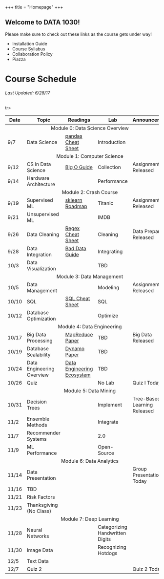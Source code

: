 +++
title = "Homepage"
+++

## Welcome to DATA 1030!

<div class="jumbotron brown">
    Please make sure to check out these links as the course gets under way!
    <ul>
        <li>Installation Guide</li>
        <li>Course Syllabus</li>
        <li>Collaboration Policy</li>
        <li>Piazza</li>
    </ul>
</div>
<h1>Course Schedule</h1>
<h6>Last Updated: 6/28/17</h6>

<table class="table table-sm table-bordered">
    <thead>
        <tr>
            <th>Date</th>
            <th>Topic</th>
            <th>Readings</th>
            <th>Lab</th>
            <th>Announcements</th>
        </tr>
    </thead>
    <tbody>
        <tr>
            <td class="brown" colspan="100%" align="center">
                Module 0: Data Science Overview
            </td>
        </tr>
        <tr>
            <td>9/7</td>
            <td>Data Science</td>
            <td>
                <a href="https://www.dataquest.io/blog/pandas-cheat-sheet/">
                pandas Cheat Sheet
                </a>
            </td>
            <td>Introduction</td>
            <td></td>
        </tr>
        <tr>
            <td class="brown" colspan="100%" align="center">
                Module 1: Computer Science
            </td>
        </tr>
        <tr>
            <td>9/12</td>
            <td>CS in Data Science</td>
            <td>
                <a href="http://cooervo.github.io/Algorithms-DataStructures-BigONotation/">
                    Big O Guide
                </a>
            </td>
            <td>Collection</td>
            <td>Assignment 1 Released</td>
        </tr>
        <tr>
            <td>9/14</td>
            <td>Hardware Architecture</td>
            <td></td>
            <td>Performance</td>
            <td></td>
        </tr>
        <tr>
            <td class="brown" colspan="100%" align="center">
                Module 2: Crash Course
            </td>
        </tr>
        <tr>
            <td>9/19</td>
            <td>Supervised ML</td>
            <td>
                <a href="http://scikit-learn.org/stable/tutorial/machine_learning_map/index.html">  sklearn Roadmap
                </a>
            </td>
            <td>Titanic</td>
            <td>Assignment 2 Released</td>
        </tr>
        <tr>
            <td>9/21</td>
            <td>Unsupervised ML</td>
            <td></td>
            <td>IMDB</td>
            <td></td>
        </tr>
        <tr>
            <td>9/26</td>
            <td>Data Cleaning</td>
            <td>
                <a href="http://web.mit.edu/hackl/www/lab/turkshop/slides/regex-cheatsheet.pdf">
                    Regex Cheat Sheet
                </a>
            </td>
            <td>Cleaning</td>
            <td>Data Preparation Released</td>
        </tr>
        <tr>
            <td>9/28</td>
            <td>Data Integration</td>
            <td>
                <a href="https://github.com/Quartz/bad-data-guide">
                    Bad Data Guide
                </a>
            </td>
            <td>Integrating</td>
            <td></td>
        </tr>
        <tr>
            <td>10/3</td>
            <td>Data Visualization</td>
            <td></td>
            <td>TBD</td>
            <td></td>
        </tr>
        <tr>
            <td class="brown" colspan="100%" align="center">
                Module 3: Data Management
            </td>
        </tr>
        <tr>
            <td>10/5</td>
            <td>Data Management</td>
            <td></td>
            <td>Modeling</td>
            <td>Assignment 4 Released</td>
        </tr>
        <tr>
            <td>10/10</td>
            <td>SQL</td>
            <td>
                <a href="https://zeroturnaround.com/rebellabs/sql-cheat-sheet/">
                    SQL Cheat Sheet
                </a>
            </td>
            <td>SQL</td>
            <td></td>
        </tr>
        <tr>
            <td>10/12</td>
            <td>Database Optimization</td>
            <td></td>
            <td>Optimize</td>
            <td></td>
        </tr>
        <tr>
            <td class="brown" colspan="100%" align="center">
                Module 4: Data Engineering
            </td>
        </tr>
        <tr>
            <td>10/17</td>
            <td>Big Data Processing</td>
            <td>
                <a href="https://research.google.com/archive/mapreduce.html">
                    MapReduce Paper
                </a>
            </td>
            <td>TBD</td>
            <td>Big Data Released</td>
        </tr>
        <tr>
            <td>10/19</td>
            <td>Database Scalability</td>
            <td>
                <a href="http://www.allthingsdistributed.com/2007/10/amazons_dynamo.html">
                    Dynamo Paper
                </a>
            </td>
            <td>TBD</td>
            <td></td>
        </tr>
        <tr>
            <td>10/24</td>
            <td>Data Engineering Overview</td>
            <td>
                <a href="https://blog.insightdatascience.com/the-data-engineering-ecosystem-in-2017-2c2a3429350e">
                    Data Engineering Ecosystem
                </a>
            </td>
            <td>TBD</td>
            <td></td>
        </tr>
        <tr>
            <td>10/26</td>
            <td>Quiz</td>
            <td></td>
            <td>No Lab</td>
            <td>Quiz I Today</td>
        </tr>
        <tr>
            <td class="brown" colspan="100%" align="center">
                Module 5: Data Mining
            </td>
        </tr>
        <tr>
            <td>10/31</td>
            <td>Decision Trees</td>
            <td></td>
            <td>Implement</td>
            <td>Tree-Based Learning Released</td>
        </tr>
        <tr>
            <td>11/2</td>
            <td>Ensemble Methods</td>
            <td></td>
            <td>Integrate</td>
            <td></td>
        </tr>
        <tr>
            <td>11/7</td>
            <td>Recommender Systems</td>
            <td></td>
            <td>2.0</td>
            <td></td>
        </tr>
        <tr>
            <td>11/9</td>
            <td>ML Performance</td>
            <td></td>
            <td>Open-Source</td>
            <td></td>
        </tr>
        <tr>
            <td class="brown" colspan="100%" align="center">
                Module 6: Data Analytics
            </td>
        </tr>
        <tr>
            <td>11/14</td>
            <td>Data Presentation</td>
            <td></td>
            <td></td>
            <td>Group Presentation Today</td>
        </tr>
        tr>
            <td>11/16</td>
            <td>TBD</td>
            <td></td>
            <td></td>
            <td></td>
        </tr>
        <tr>
            <td>11/21</td>
            <td>Risk Factors</td>
            <td></td>
            <td></td>
            <td></td>
        </tr>
        <tr>
            <td>11/23</td>
            <td>Thanksgiving (No Class)</td>
            <td></td>
            <td></td>
            <td></td>
        </tr>
        <tr>
            <td class="brown" colspan="100%" align="center">
                Module 7: Deep Learning
            </td>
        </tr>
        <tr>
            <td>11/28</td>
            <td>Neural Networks</td>
            <td></td>
            <td>Categorizing Handwritten Digits</td>
            <td></td>
        </tr>
        <tr>
            <td>11/30</td>
            <td>Image Data</td>
            <td></td>
            <td>Recognizing Hotdogs</td>
            <td></td>
        </tr>
        <tr>
            <td>12/5</td>
            <td>Text Data</td>
            <td></td>
            <td></td>
            <td></td>
        </tr>
        <tr>
            <td>12/7</td>
            <td>Quiz 2</td>
            <td></td>
            <td></td>
            <td>Quiz 2 Today</td>
        </tr>
    </tbody>
</table>